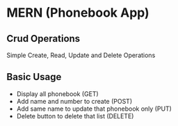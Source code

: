 # MERN (Phonebook App)

## Crud Operations
Simple Create, Read, Update and Delete Operations


## Basic Usage
* Display all phonebook (GET)
* Add name and number to create (POST)
* Add same name to update that phonebook only (PUT)
* Delete button to delete that list (DELETE)
